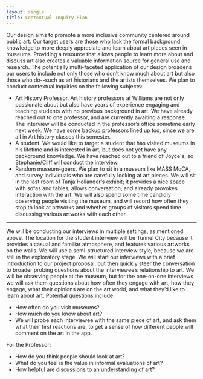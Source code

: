 ```yaml
---
layout: single
title: Contextual Inquiry Plan
---
```


Our design aims to promote a more inclusive community centered around public art. Our target users are those who lack the formal background knowledge to more deeply appreciate and learn about art pieces seen in museums. 
Providing a resource that allows people to learn more about and discuss art also creates a valuable information source for general use and research. The potentially multi-faceted application of our design broadens our users to include not only those who don’t know much about art but also those who do--such as art historians and the artists themselves. We plan to conduct contextual inquiries on the following subjects:

- Art History Professor. Art history professors at Williams are not only passionate about but also have years of experience engaging and teaching students with no previous background in art. We have already reached out to one professor, and are currently awaiting a response. The interview will be conducted in the professor’s office sometime early next week. We have some backup professors lined up too, since we are all in Art history classes this semester.
- A student. We would like to target a student that has visited museums in his lifetime and is interested in art, but does not yet have any background knowledge. We have reached out to a friend of Joyce's, so Stephanie/Cliff will conduct the interview.
- Random museum-goers. We plan to sit in a museum like MASS MoCA, and survey individuals who are carefully looking at art pieces. We will sit in the last room of Tanja Hollander’s exhibit; it provides a nice space with sofas and tables, allows conversation, and already provokes interaction with the art. We will also spend some time candidly observing people visiting the museum, and will record how often they stop to look at artworks and whether groups of visitors spend time discussing various artworks with each other. 

---
We will be conducting our interviews in multiple settings, as mentioned above. The location for the student interview will be Tunnel City because it provides a casual and familiar atmosphere, and features various artworks on the walls. We will use a semi-structured interview style, because we are still in the exploratory stage. We will start our interviews with a brief introduction to our project proposal, but then quickly steer the conversation to broader probing questions about the interviewee’s relationship to art. We will be observing people at the museum, but for the one-on-one interviews we will ask them questions about how often they engage with art, how they engage, what their opinions are on the art world, and what they’d like to learn about art. Potential questions include:

- How often do you visit museums?
- How much do you know about art?
- We will probe each interviewee with the same piece of art, and ask them what their first reactions are, to get a sense of how different people will comment on the art in the app.

For the Professor:
- How do you think people should look at art?
- What do you feel is the value in informal evaluations of art?
- How helpful are discussions to an understanding of art?


